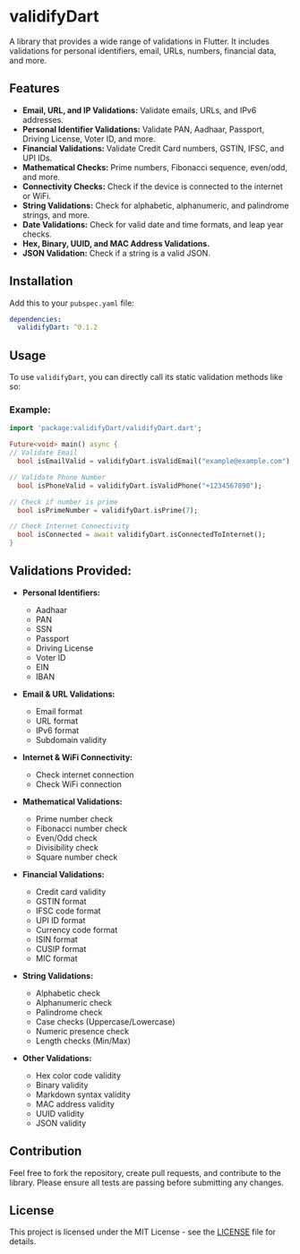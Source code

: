 
# validifyDart

A library that provides a wide range of validations in Flutter. It includes validations for personal identifiers, email, URLs, numbers, financial data, and more.

## Features

- **Email, URL, and IP Validations:** Validate emails, URLs, and IPv6 addresses.
- **Personal Identifier Validations:** Validate PAN, Aadhaar, Passport, Driving License, Voter ID, and more.
- **Financial Validations:** Validate Credit Card numbers, GSTIN, IFSC, and UPI IDs.
- **Mathematical Checks:** Prime numbers, Fibonacci sequence, even/odd, and more.
- **Connectivity Checks:** Check if the device is connected to the internet or WiFi.
- **String Validations:** Check for alphabetic, alphanumeric, and palindrome strings, and more.
- **Date Validations:** Check for valid date and time formats, and leap year checks.
- **Hex, Binary, UUID, and MAC Address Validations.**
- **JSON Validation:** Check if a string is a valid JSON.


## Installation

Add this to your `pubspec.yaml` file:

```yaml
dependencies:
  validifyDart: ^0.1.2
```

## Usage

To use `validifyDart`, you can directly call its static validation methods like so:

### Example:

```dart
import 'package:validifyDart/validifyDart.dart';

Future<void> main() async {
// Validate Email
  bool isEmailValid = validifyDart.isValidEmail("example@example.com");

// Validate Phone Number
  bool isPhoneValid = validifyDart.isValidPhone("+1234567890");

// Check if number is prime
  bool isPrimeNumber = validifyDart.isPrime(7);

// Check Internet Connectivity
  bool isConnected = await validifyDart.isConnectedToInternet();
}
```

## Validations Provided:

- **Personal Identifiers:**
    - Aadhaar
    - PAN
    - SSN
    - Passport
    - Driving License
    - Voter ID
    - EIN
    - IBAN

- **Email & URL Validations:**
    - Email format
    - URL format
    - IPv6 format
    - Subdomain validity

- **Internet & WiFi Connectivity:**
    - Check internet connection
    - Check WiFi connection

- **Mathematical Validations:**
    - Prime number check
    - Fibonacci number check
    - Even/Odd check
    - Divisibility check
    - Square number check

- **Financial Validations:**
    - Credit card validity
    - GSTIN format
    - IFSC code format
    - UPI ID format
    - Currency code format
    - ISIN format
    - CUSIP format
    - MIC format

- **String Validations:**
    - Alphabetic check
    - Alphanumeric check
    - Palindrome check
    - Case checks (Uppercase/Lowercase)
    - Numeric presence check
    - Length checks (Min/Max)

- **Other Validations:**
    - Hex color code validity
    - Binary validity
    - Markdown syntax validity
    - MAC address validity
    - UUID validity
    - JSON validity

## Contribution

Feel free to fork the repository, create pull requests, and contribute to the library. Please ensure all tests are passing before submitting any changes.

## License

This project is licensed under the MIT License - see the [LICENSE](LICENSE) file for details.
